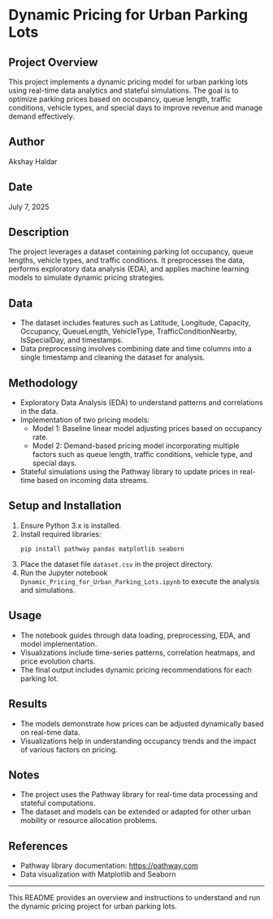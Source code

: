 # Dynamic Pricing for Urban Parking Lots

## Project Overview
This project implements a dynamic pricing model for urban parking lots using real-time data analytics and stateful simulations. The goal is to optimize parking prices based on occupancy, queue length, traffic conditions, vehicle types, and special days to improve revenue and manage demand effectively.

## Author
Akshay Haldar

## Date
July 7, 2025

## Description
The project leverages a dataset containing parking lot occupancy, queue lengths, vehicle types, and traffic conditions. It preprocesses the data, performs exploratory data analysis (EDA), and applies machine learning models to simulate dynamic pricing strategies.

## Data
- The dataset includes features such as Latitude, Longitude, Capacity, Occupancy, QueueLength, VehicleType, TrafficConditionNearby, IsSpecialDay, and timestamps.
- Data preprocessing involves combining date and time columns into a single timestamp and cleaning the dataset for analysis.

## Methodology
- Exploratory Data Analysis (EDA) to understand patterns and correlations in the data.
- Implementation of two pricing models:
  - Model 1: Baseline linear model adjusting prices based on occupancy rate.
  - Model 2: Demand-based pricing model incorporating multiple factors such as queue length, traffic conditions, vehicle type, and special days.
- Stateful simulations using the Pathway library to update prices in real-time based on incoming data streams.

## Setup and Installation
1. Ensure Python 3.x is installed.
2. Install required libraries:
   ```
   pip install pathway pandas matplotlib seaborn
   ```
3. Place the dataset file `dataset.csv` in the project directory.
4. Run the Jupyter notebook `Dynamic_Pricing_for_Urban_Parking_Lots.ipynb` to execute the analysis and simulations.

## Usage
- The notebook guides through data loading, preprocessing, EDA, and model implementation.
- Visualizations include time-series patterns, correlation heatmaps, and price evolution charts.
- The final output includes dynamic pricing recommendations for each parking lot.

## Results
- The models demonstrate how prices can be adjusted dynamically based on real-time data.
- Visualizations help in understanding occupancy trends and the impact of various factors on pricing.

## Notes
- The project uses the Pathway library for real-time data processing and stateful computations.
- The dataset and models can be extended or adapted for other urban mobility or resource allocation problems.

## References
- Pathway library documentation: https://pathway.com
- Data visualization with Matplotlib and Seaborn

---

This README provides an overview and instructions to understand and run the dynamic pricing project for urban parking lots.

